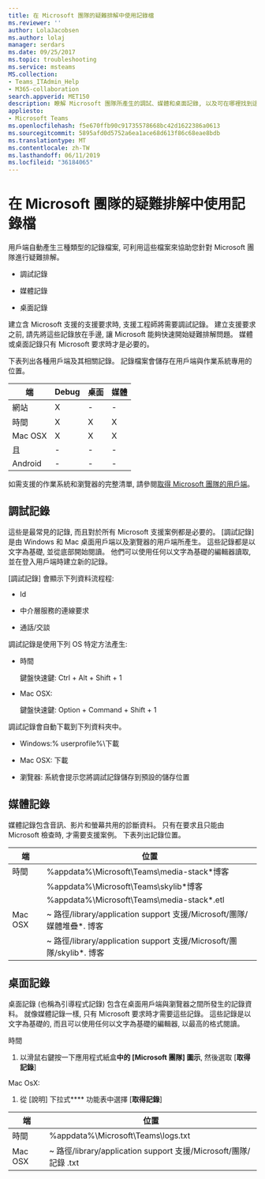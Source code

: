 ```yaml
---
title: 在 Microsoft 團隊的疑難排解中使用記錄檔
ms.reviewer: ''
author: LolaJacobsen
ms.author: lolaj
manager: serdars
ms.date: 09/25/2017
ms.topic: troubleshooting
ms.service: msteams
MS.collection:
- Teams_ITAdmin_Help
- M365-collaboration
search.appverid: MET150
description: 瞭解 Microsoft 團隊所產生的調試、媒體和桌面記錄, 以及可在哪裡找到這些記錄, 以及如何協助疑難排解。
appliesto:
- Microsoft Teams
ms.openlocfilehash: f5e670ffb90c91735578668bc42d1622386a0613
ms.sourcegitcommit: 5895afd0d5752a6ea1ace68d613f86c68eae8bdb
ms.translationtype: MT
ms.contentlocale: zh-TW
ms.lasthandoff: 06/11/2019
ms.locfileid: "36184065"
---
```

<a name="use-log-files-in-troubleshooting-microsoft-teams"></a>在 Microsoft 團隊的疑難排解中使用記錄檔
=================================================

用戶端自動產生三種類型的記錄檔案, 可利用這些檔案來協助您針對 Microsoft 團隊進行疑難排解。

-   調試記錄

-   媒體記錄

-   桌面記錄

建立含 Microsoft 支援的支援要求時, 支援工程師將需要調試記錄。 建立支援要求之前, 請先將這些記錄放在手邊, 讓 Microsoft 能夠快速開始疑難排解問題。 媒體或桌面記錄只有 Microsoft 要求時才是必要的。

下表列出各種用戶端及其相關記錄。 記錄檔案會儲存在用戶端與作業系統專用的位置。


|端 |Debug|桌面|媒體|
|---------|---------|---------|---------|
|網站    |X         |-         |-         |
|時間     |X         |X         |X         |
|Mac OSX     |X         |X         |X         |
|且     |-         |-         |-         |
|Android     |-         |-         |-         |

如需支援的作業系統和瀏覽器的完整清單, 請參閱[取得 Microsoft 團隊的用戶端](get-clients.md)。

<a name="debug-logs"></a>調試記錄
---------------------------

這些是最常見的記錄, 而且對於所有 Microsoft 支援案例都是必要的。 [調試記錄] 是由 Windows 和 Mac 桌面用戶端以及瀏覽器的用戶端所產生。 這些記錄都是以文字為基礎, 並從底部開始閱讀。 他們可以使用任何以文字為基礎的編輯器讀取, 並在登入用戶端時建立新的記錄。

[調試記錄] 會顯示下列資料流程程:

-   Id

-   中介層服務的連線要求

-   通話/交談

調試記錄是使用下列 OS 特定方法產生:

-   時間

      鍵盤快速鍵: Ctrl + Alt + Shift + 1

-   Mac OSX:

      鍵盤快速鍵: Option + Command + Shift + 1

調試記錄會自動下載到下列資料夾中。

-   Windows:% userprofile%\\下載

-   Mac OSX: 下載

-   瀏覽器: 系統會提示您將調試記錄儲存到預設的儲存位置

<a name="media-logs"></a>媒體記錄
---------------------------

媒體記錄包含音訊、影片和螢幕共用的診斷資料。 只有在要求且只能由 Microsoft 檢查時, 才需要支援案例。 下表列出記錄位置。


|端 |位置 |
|---------|---------|
|時間     |%appdata%\Microsoft\Teams\media-stack\*博客         |
|            |%appdata%\Microsoft\Teams\skylib\*博客
|            |%appdata%\Microsoft\Teams\media-stack\*.etl         |
|Mac OSX     |~ 路徑/library/application support 支援/Microsoft/團隊/媒體堆疊\*. 博客         |
|            |~ 路徑/library/application support 支援/Microsoft/團隊/skylib\*. 博客         |



<a name="desktop-logs"></a>桌面記錄
---------------------

桌面記錄 (也稱為引導程式記錄) 包含在桌面用戶端與瀏覽器之間所發生的記錄資料。 就像媒體記錄一樣, 只有 Microsoft 要求時才需要這些記錄。 這些記錄是以文字為基礎的, 而且可以使用任何以文字為基礎的編輯器, 以最高的格式閱讀。

時間

1.  以滑鼠右鍵按一下應用程式紙盒**中的 [Microsoft 團隊] 圖示**, 然後選取 [**取得記錄**]

Mac OsX:

1.  從 [說明] 下拉式**** 功能表中選擇 [**取得記錄**]

|端 |位置 |
|---------|---------|
|時間     |%appdata%\Microsoft\Teams\logs.txt         |
|Mac OSX     |~ 路徑/library/application support 支援/Microsoft/團隊/記錄 .txt         |

